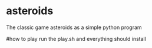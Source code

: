 # asteroids
The classic game asteroids as a simple python program

#how to play
run the play.sh and everything should install